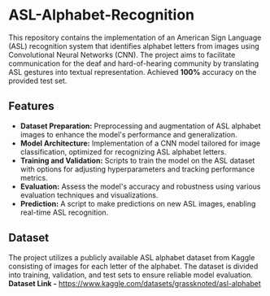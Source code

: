 # ASL-Alphabet-Recognition
This repository contains the implementation of an American Sign Language (ASL) recognition system that identifies alphabet letters from images using Convolutional Neural Networks (CNN). The project aims to facilitate communication for the deaf and hard-of-hearing community by translating ASL gestures into textual representation.
Achieved **100%** accuracy on the provided test set.
## Features
- **Dataset Preparation:** Preprocessing and augmentation of ASL alphabet images to enhance the model's performance and generalization.
- **Model Architecture:** Implementation of a CNN model tailored for image classification, optimized for recognizing ASL alphabet letters.
- **Training and Validation:** Scripts to train the model on the ASL dataset with options for adjusting hyperparameters and tracking performance metrics.
- **Evaluation:** Assess the model's accuracy and robustness using various evaluation techniques and visualizations.
- **Prediction:** A script to make predictions on new ASL images, enabling real-time ASL recognition.
## Dataset
The project utilizes a publicly available ASL alphabet dataset from Kaggle consisting of images for each letter of the alphabet. The dataset is divided into training, validation, and test sets to ensure reliable model evaluation.
**Dataset Link -** https://www.kaggle.com/datasets/grassknoted/asl-alphabet
